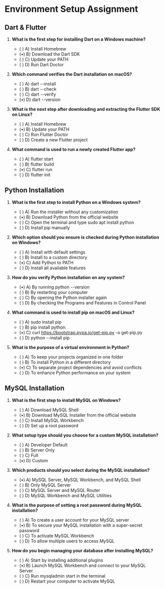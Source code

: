 # Environment Setup Assignment

## Dart & Flutter

1. **What is the first step for installing Dart on a Windows machine?**
   - ( ) A) Install Homebrew
   - (•) B) Download the Dart SDK
   - ( ) C) Update your PATH
   - ( ) D) Run Dart Doctor

2. **Which command verifies the Dart installation on macOS?**
   - ( ) A) dart --install
   - ( ) B) dart --check
   - ( ) C) dart --verify
   - (•) D) dart --version

3. **What is the next step after downloading and extracting the Flutter SDK on Linux?**
   - ( ) A) Install Homebrew
   - (•) B) Update your PATH
   - ( ) C) Run Flutter Doctor
   - ( ) D) Create a new Flutter project

4. **What command is used to run a newly created Flutter app?**
   - ( ) A) flutter start
   - ( ) B) flutter build
   - (•) C) flutter run
   - ( ) D) flutter init

## Python Installation

1. **What is the first step to install Python on a Windows system?**
   - ( ) A) Run the installer without any customization
   - (•) B) Download Python from the official website
   - ( ) C) Open the terminal and type sudo apt install python
   - ( ) D) Install pip manually

2. **Which option should you ensure is checked during Python installation on Windows?**
   - ( ) A) Install with default settings
   - ( ) B) Install to a custom directory
   - (•) C) Add Python to PATH
   - ( ) D) Install all available features

3. **How do you verify Python installation on any system?**
   - (•) A) By running python --version
   - ( ) B) By restarting your computer
   - ( ) C) By opening the Python installer again
   - ( ) D) By checking the Programs and Features in Control Panel

4. **What command is used to install pip on macOS and Linux?**
   - ( ) A) sudo install pip
   - ( ) B) pip install python
   - (•) C) curl https://bootstrap.pypa.io/get-pip.py -o get-pip.py
   - ( ) D) python --install pip

5. **What is the purpose of a virtual environment in Python?**
   - ( ) A) To keep your projects organized in one folder
   - ( ) B) To install Python in a different directory
   - (•) C) To separate project dependencies and avoid conflicts
   - ( ) D) To enhance Python performance on your system

## MySQL Installation

1. **What is the first step to install MySQL on Windows?**
   - ( ) A) Download MySQL Shell
   - (•) B) Download MySQL Installer from the official website
   - ( ) C) Install MySQL Workbench
   - ( ) D) Set up a root password

2. **What setup type should you choose for a custom MySQL installation?**
   - ( ) A) Developer Default
   - ( ) B) Server Only
   - ( ) C) Full
   - (•) D) Custom

3. **Which products should you select during the MySQL installation?**
   - (•) A) MySQL Server, MySQL Workbench, and MySQL Shell
   - ( ) B) Only MySQL Server
   - ( ) C) MySQL Server and MySQL Router
   - ( ) D) MySQL Workbench and MySQL Utilities

4. **What is the purpose of setting a root password during MySQL installation?**
   - ( ) A) To create a user account for your MySQL server
   - (•) B) To secure your MySQL installation with a super-secret password
   - ( ) C) To activate MySQL Workbench
   - ( ) D) To allow multiple users to access MySQL

5. **How do you begin managing your database after installing MySQL?**
   - ( ) A) Start by installing additional plugins
   - (•) B) Launch MySQL Workbench and connect to your MySQL Server
   - ( ) C) Run mysqladmin start in the terminal
   - ( ) D) Restart your computer to activate MySQL
